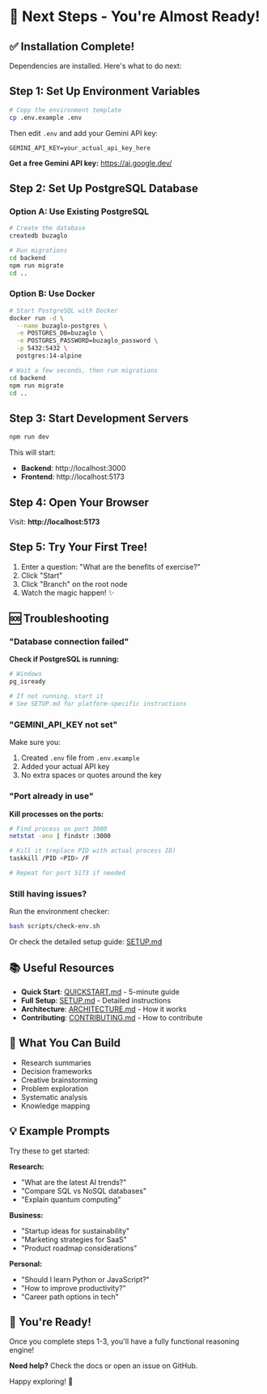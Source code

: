 # 🚀 Next Steps - You're Almost Ready!

## ✅ Installation Complete!

Dependencies are installed. Here's what to do next:

## Step 1: Set Up Environment Variables

```bash
# Copy the environment template
cp .env.example .env
```

Then edit `.env` and add your Gemini API key:

```env
GEMINI_API_KEY=your_actual_api_key_here
```

**Get a free Gemini API key:** https://ai.google.dev/

## Step 2: Set Up PostgreSQL Database

### Option A: Use Existing PostgreSQL

```bash
# Create the database
createdb buzaglo

# Run migrations
cd backend
npm run migrate
cd ..
```

### Option B: Use Docker

```bash
# Start PostgreSQL with Docker
docker run -d \
  --name buzaglo-postgres \
  -e POSTGRES_DB=buzaglo \
  -e POSTGRES_PASSWORD=buzaglo_password \
  -p 5432:5432 \
  postgres:14-alpine

# Wait a few seconds, then run migrations
cd backend
npm run migrate
cd ..
```

## Step 3: Start Development Servers

```bash
npm run dev
```

This will start:
- **Backend**: http://localhost:3000
- **Frontend**: http://localhost:5173

## Step 4: Open Your Browser

Visit: **http://localhost:5173**

## Step 5: Try Your First Tree!

1. Enter a question: "What are the benefits of exercise?"
2. Click "Start"
3. Click "Branch" on the root node
4. Watch the magic happen! ✨

## 🆘 Troubleshooting

### "Database connection failed"

**Check if PostgreSQL is running:**
```bash
# Windows
pg_isready

# If not running, start it
# See SETUP.md for platform-specific instructions
```

### "GEMINI_API_KEY not set"

Make sure you:
1. Created `.env` file from `.env.example`
2. Added your actual API key
3. No extra spaces or quotes around the key

### "Port already in use"

**Kill processes on the ports:**
```bash
# Find process on port 3000
netstat -ano | findstr :3000

# Kill it (replace PID with actual process ID)
taskkill /PID <PID> /F

# Repeat for port 5173 if needed
```

### Still having issues?

Run the environment checker:
```bash
bash scripts/check-env.sh
```

Or check the detailed setup guide: [SETUP.md](SETUP.md)

## 📚 Useful Resources

- **Quick Start**: [QUICKSTART.md](QUICKSTART.md) - 5-minute guide
- **Full Setup**: [SETUP.md](SETUP.md) - Detailed instructions
- **Architecture**: [ARCHITECTURE.md](ARCHITECTURE.md) - How it works
- **Contributing**: [CONTRIBUTING.md](CONTRIBUTING.md) - How to contribute

## 🎯 What You Can Build

- Research summaries
- Decision frameworks
- Creative brainstorming
- Problem exploration
- Systematic analysis
- Knowledge mapping

## 💡 Example Prompts

Try these to get started:

**Research:**
- "What are the latest AI trends?"
- "Compare SQL vs NoSQL databases"
- "Explain quantum computing"

**Business:**
- "Startup ideas for sustainability"
- "Marketing strategies for SaaS"
- "Product roadmap considerations"

**Personal:**
- "Should I learn Python or JavaScript?"
- "How to improve productivity?"
- "Career path options in tech"

## 🎉 You're Ready!

Once you complete steps 1-3, you'll have a fully functional reasoning engine!

**Need help?** Check the docs or open an issue on GitHub.

Happy exploring! 🚀

